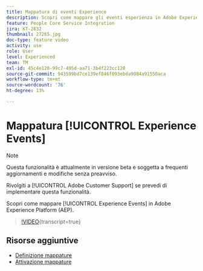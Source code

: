 ```yaml
---
title: Mappatura di eventi Experience
description: Scopri come mappare gli eventi esperienza in Adobe Experience Platform (AEP)
feature: People Core Service Integration
jira: KT-2832
thumbnail: 27265.jpg
doc-type: feature video
activity: use
role: User
level: Experienced
team: TM
exl-id: 45c4e120-99c7-495d-aa71-3b4f223cc120
source-git-commit: 943599bd7ce139ef846f093ebda9084a91550aca
workflow-type: tm+mt
source-wordcount: '76'
ht-degree: 13%

---
```


# Mappatura [!UICONTROL Experience Events]

>[!NOTE]
>
>Questa funzionalità è attualmente in versione beta e soggetta a frequenti aggiornamenti e modifiche senza preavviso.
>
>Rivolgiti a [!UICONTROL Adobe Customer Support] se prevedi di implementare questa funzionalità.

Scopri come mappare [!UICONTROL Experience Events] in Adobe Experience Platform (AEP).

>[!VIDEO](https://video.tv.adobe.com/v/27265?learn=on){transcript=true}

## Risorse aggiuntive

* [Definizione mappature](https://experienceleague.adobe.com/docs/campaign-standard/using/integrating-with-adobe-cloud/adobe-experience-platform/data-connector/aep-mapping-definition.html)
* [Attivazione mappature](https://experienceleague.adobe.com/docs/campaign-standard/using/integrating-with-adobe-cloud/adobe-experience-platform/data-connector/aep-mapping-activation.html)
